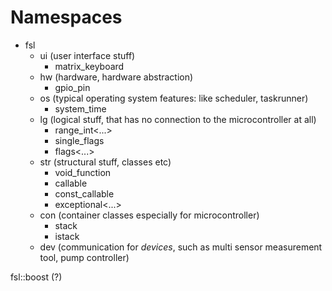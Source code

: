 # Namespaces

* fsl
   * ui (user interface stuff)
      * matrix_keyboard
   * hw (hardware, hardware abstraction)
      * gpio_pin
   * os (typical operating system features: like scheduler, taskrunner)
      * system_time
   * lg (logical stuff, that has no connection to the microcontroller at all)
      * range_int<...>
      * single_flags
      * flags<...>
   * str (structural stuff, classes etc)
      * void_function
      * callable
      * const_callable
      * exceptional<...>
   * con (container classes especially for microcontroller)
      * stack
      * istack
   * dev (communication for _devices_, such as multi sensor measurement tool, pump controller)

fsl::boost (?)
